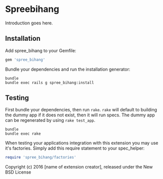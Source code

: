 Spreebihang
===========

Introduction goes here.

Installation
------------

Add spree_bihang to your Gemfile:

```ruby
gem 'spree_bihang'
```

Bundle your dependencies and run the installation generator:

```shell
bundle
bundle exec rails g spree_bihang:install
```

Testing
-------

First bundle your dependencies, then run `rake`. `rake` will default to building the dummy app if it does not exist, then it will run specs. The dummy app can be regenerated by using `rake test_app`.

```shell
bundle
bundle exec rake
```

When testing your applications integration with this extension you may use it's factories.
Simply add this require statement to your spec_helper:

```ruby
require 'spree_bihang/factories'
```

Copyright (c) 2016 [name of extension creator], released under the New BSD License
